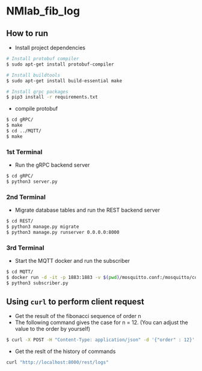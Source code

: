 # NMlab_fib_log

## How to run
- Install project dependencies
```bash
# Install protobuf compiler
$ sudo apt-get install protobuf-compiler

# Install buildtools
$ sudo apt-get install build-essential make

# Install grpc packages
$ pip3 install -r requirements.txt
```
- compile protobuf 
```bash
$ cd gRPC/
$ make
$ cd ../MQTT/
$ make
```
### 1st Terminal
- Run the gRPC backend server
```bash
$ cd gRPC/
$ python3 server.py
```
### 2nd Terminal
- Migrate database tables and run the REST backend server
```bash
$ cd REST/
$ python3 manage.py migrate
$ python3 manage.py runserver 0.0.0.0:8000
```
### 3rd Terminal
- Start the MQTT docker and run the subscriber
```bash
$ cd MQTT/
$ docker run -d -it -p 1883:1883 -v $(pwd)/mosquitto.conf:/mosquitto/config/mosquitto.conf eclipse-mosquitto
$ python3 subscriber.py
```
## Using `curl` to perform client request
- Get the result of the fibonacci sequence of order n
- The following command gives the case for n = 12. (You can adjust the value to the order by yourself)
```bash
$ curl -X POST -H "Content-Type: application/json" -d '{"order" : 12}' "http://localhost:8000/rest/fibonacci"
```
- Get the reslt of the history of commands
```bash
curl "http://localhost:8000/rest/logs"
```